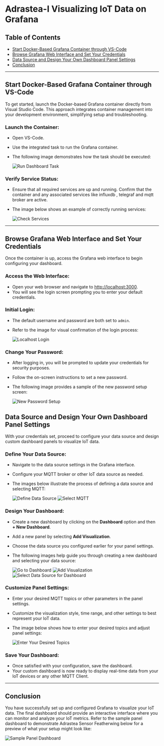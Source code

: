 # Adrastea-I Visualizing IoT Data on Grafana


## Table of Contents

- [Start Docker-Based Grafana Container through VS-Code](#start-docker-based-grafana-container-through-vs-code)
- [Browse Grafana Web Interface and Set Your Credentials](#browse-grafana-web-interface-and-set-your-credentials)
- [Data Source and Design Your Own Dashboard Panel Settings](#data-source-and-design-your-own-dashboard-panel-settings)
- [Conclusion](#conclusion)

---

## Start Docker-Based Grafana Container through VS-Code

To get started, launch the Docker-based Grafana container directly from Visual Studio Code. This approach integrates container management into your development environment, simplifying setup and troubleshooting.

###  **Launch the Container:**
   - Open VS-Code.
   - Use the integrated task to run the Grafana container.
   - The following image demonstrates how the task should be executed:
     
     ![Run Dashboard Task](images/run_dashboard_task.png)

 ### **Verify Service Status:**
   - Ensure that all required services are up and running. Confirm that the container and any associated services like influxdb , telegraf and mqtt broker are active.
   - The image below shows an example of correctly running services:
     
     ![Check Services](images/check_services.png)

---

## Browse Grafana Web Interface and Set Your Credentials

Once the container is up, access the Grafana web interface to begin configuring your dashboard.

 ### **Access the Web Interface:**
   - Open your web browser and navigate to [http://localhost:3000](http://localhost:3000).
   - You will see the login screen prompting you to enter your default credentials.

 ### **Initial Login:**
   - The default username and password are both set to `admin`.
   - Refer to the image for visual confirmation of the login process:
     
     ![Localhost Login](images/localhost_3000_admin_admin.png)

 ### **Change Your Password:**
   - After logging in, you will be prompted to update your credentials for security purposes.
   - Follow the on-screen instructions to set a new password.
   - The following image provides a sample of the new password setup screen:
     
     ![New Password Setup](images/new_password.png)


## Data Source and Design Your Own Dashboard Panel Settings

With your credentials set, proceed to configure your data source and design custom dashboard panels to visualize IoT data.

 ###  **Define Your Data Source:**
   - Navigate to the data source settings in the Grafana interface.
   - Configure your MQTT broker or other IoT data source as needed.
   - The images below illustrate the process of defining a data source and selecting MQTT:
     
     ![Define Data Source](images/define_data_source.png)
     ![Select MQTT](images/select-mqtt.png)

### **Design Your Dashboard:**
   - Create a new dashboard by clicking on the **Dashboard** option and then **+ New Dashboard**.
   - Add a new panel by selecting **Add Visualization**.
   - Choose the data source you configured earlier for your panel settings.
   - The following images help guide you through creating a new dashboard and selecting your data source:
     
     ![Go to Dashboard](images/go-to-dashboard.png)
     ![Add Visualization](images/add-visualization.png)
     ![Select Data Source for Dashboard](images/select-data-source-for-dashboard.png)

 ### **Customize Panel Settings:**
   - Enter your desired MQTT topics or other parameters in the panel settings.
   - Customize the visualization style, time range, and other settings to best represent your IoT data.
   - The image below shows how to enter your desired topics and adjust panel settings:
     
     ![Enter Your Desired Topics](images/enter-your-desired-topics.png)

 ### **Save Your Dashboard:**
   - Once satisfied with your configuration, save the dashboard.
   - Your custom dashboard is now ready to display real-time data from your IoT devices or any other MQTT Client.

---

##  Conclusion

You have successfully set up and configured Grafana to visualize your IoT data. The final dashboard should provide an interactive interface where you can monitor and analyze your IoT metrics. Refer to the sample panel dashboard to demonstrate Adrastea Sensor Featherwing below for a preview of what your setup might look like:

![Sample Panel Dashboard](images/sample-panel-dashboard.png)

